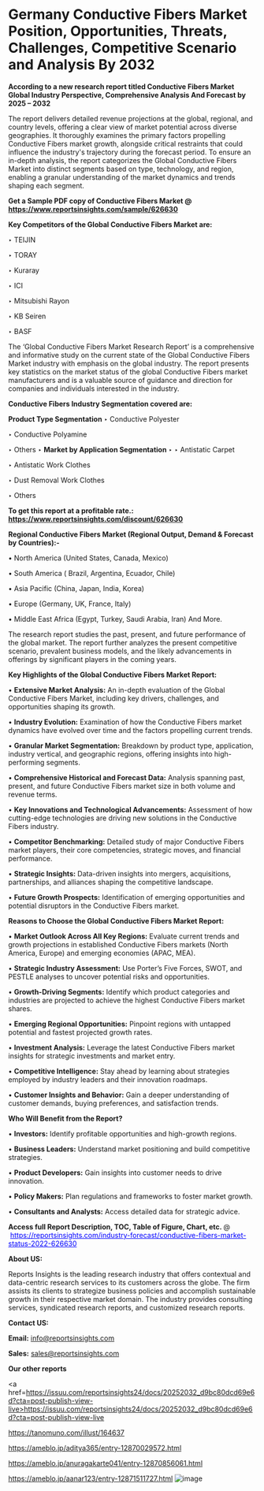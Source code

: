 # Germany Conductive Fibers Market Position, Opportunities, Threats, Challenges, Competitive Scenario and Analysis By 2032

<strong>According to a new research report titled Conductive Fibers Market Global Industry Perspective, Comprehensive Analysis And Forecast by 2025 – 2032</strong>

The report delivers detailed revenue projections at the global, regional, and country levels, offering a clear view of market potential across diverse geographies. It thoroughly examines the primary factors propelling Conductive Fibers market growth, alongside critical restraints that could influence the industry's trajectory during the forecast period. To ensure an in-depth analysis, the report categorizes the Global Conductive Fibers Market into distinct segments based on type, technology, and region, enabling a granular understanding of the market dynamics and trends shaping each segment.

<strong>Get a Sample PDF copy of Conductive Fibers Market </strong><strong>@<a href=https://www.reportsinsights.com/sample/626630 style=color:#0000ff;> https://www.reportsinsights.com/sample/626630</a></strong></font>

<strong>Key Competitors of the Global Conductive Fibers Market are:</strong>

‣ TEIJIN

‣ TORAY

‣ Kuraray

‣ ICI

‣ Mitsubishi Rayon

‣ KB Seiren

‣ BASF

The ‘Global Conductive Fibers Market Research Report’ is a comprehensive and informative study on the current state of the Global Conductive Fibers Market industry with emphasis on the global industry. The report presents key statistics on the market status of the global Conductive Fibers market manufacturers and is a valuable source of guidance and direction for companies and individuals interested in the industry.

<strong>Conductive Fibers Industry Segmentation covered are:</strong>

<strong>Product Type Segmentation</strong>
‣
Conductive Polyester

‣ Conductive Polyamine

‣ Others
‣ 
<strong>Market by Application Segmentation</strong>
‣
‣  Antistatic Carpet

‣ Antistatic Work Clothes

‣ Dust Removal Work Clothes

‣ Others

<strong>To get this report at a profitable rate.: <a href=https://www.reportsinsights.com/discount/626630 style=color:#0000ff;>https://www.reportsinsights.com/discount/626630</a></strong></font>

<strong>Regional Conductive Fibers Market (Regional Output, Demand &amp; Forecast by Countries):-</strong>

• North America (United States, Canada, Mexico)

• South America ( Brazil, Argentina, Ecuador, Chile)

• Asia Pacific (China, Japan, India, Korea)

• Europe (Germany, UK, France, Italy)

• Middle East Africa (Egypt, Turkey, Saudi Arabia, Iran) And More.

The research report studies the past, present, and future performance of the global market. The report further analyzes the present competitive scenario, prevalent business models, and the likely advancements in offerings by significant players in the coming years.

<strong>Key Highlights of the Global Conductive Fibers Market Report:</strong>

• <strong>Extensive Market Analysis:</strong> An in-depth evaluation of the Global Conductive Fibers Market, including key drivers, challenges, and opportunities shaping its growth.

• <strong>Industry Evolution:</strong> Examination of how the Conductive Fibers market dynamics have evolved over time and the factors propelling current trends.

• <strong>Granular Market Segmentation:</strong> Breakdown by product type, application, industry vertical, and geographic regions, offering insights into high-performing segments.

• <strong>Comprehensive Historical and Forecast Data:</strong> Analysis spanning past, present, and future Conductive Fibers market size in both volume and revenue terms.

• <strong>Key Innovations and Technological Advancements:</strong> Assessment of how cutting-edge technologies are driving new solutions in the Conductive Fibers industry.

• <strong>Competitor Benchmarking:</strong> Detailed study of major Conductive Fibers market players, their core competencies, strategic moves, and financial performance.

• <strong>Strategic Insights:</strong> Data-driven insights into mergers, acquisitions, partnerships, and alliances shaping the competitive landscape.

• <strong>Future Growth Prospects:</strong> Identification of emerging opportunities and potential disruptors in the Conductive Fibers market.

<strong>Reasons to Choose the Global Conductive Fibers Market Report:</strong>

• <strong>Market Outlook Across All Key Regions:</strong> Evaluate current trends and growth projections in established Conductive Fibers markets (North America, Europe) and emerging economies (APAC, MEA).

• <strong>Strategic Industry Assessment:</strong> Use Porter’s Five Forces, SWOT, and PESTLE analyses to uncover potential risks and opportunities.

• <strong>Growth-Driving Segments:</strong> Identify which product categories and industries are projected to achieve the highest Conductive Fibers market shares.

• <strong>Emerging Regional Opportunities:</strong> Pinpoint regions with untapped potential and fastest projected growth rates.

• <strong>Investment Analysis:</strong> Leverage the latest Conductive Fibers market insights for strategic investments and market entry.

• <strong>Competitive Intelligence:</strong> Stay ahead by learning about strategies employed by industry leaders and their innovation roadmaps.

• <strong>Customer Insights and Behavior:</strong> Gain a deeper understanding of customer demands, buying preferences, and satisfaction trends.

<strong>Who Will Benefit from the Report?</strong>

• <strong>Investors:</strong> Identify profitable opportunities and high-growth regions.

• <strong>Business Leaders:</strong> Understand market positioning and build competitive strategies.

• <strong>Product Developers:</strong> Gain insights into customer needs to drive innovation.

• <strong>Policy Makers:</strong> Plan regulations and frameworks to foster market growth.

• <strong>Consultants and Analysts:</strong> Access detailed data for strategic advice.
</ul>
<strong>Access full Report Description, TOC, Table of Figure, Chart, etc. </strong>@  <a href=https://reportsinsights.com/industry-forecast/conductive-fibers-market-status-2022-626630 style=color:#0000ff;>https://reportsinsights.com/industry-forecast/conductive-fibers-market-status-2022-626630</a></font>

<strong><strong>About US</strong>:</strong>

Reports Insights is the leading research industry that offers contextual and data-centric research services to its customers across the globe. The firm assists its clients to strategize business policies and accomplish sustainable growth in their respective market domain. The industry provides consulting services, syndicated research reports, and customized research reports.

<strong>Contact US:</strong>

<p class=""""><b>Email:</b> <a href=mailto:info@reportsinsights.com>info@reportsinsights.com</a></p>
<p class=""""><b>Sales:</b> <a href=mailto:sales@reportsinsights.com>sales@reportsinsights.com</a></p>

<strong>Our other reports</strong>

<a href=https://issuu.com/reportsinsights24/docs/20252032_d9bc80dcd69e6d?cta=post-publish-view-live>https://issuu.com/reportsinsights24/docs/20252032_d9bc80dcd69e6d?cta=post-publish-view-live</a>

<a href=https://tanomuno.com/illust/164637>https://tanomuno.com/illust/164637</a>

<a href=https://ameblo.jp/aditya365/entry-12870029572.html>https://ameblo.jp/aditya365/entry-12870029572.html</a>

<a href=https://ameblo.jp/anuragakarte041/entry-12870856061.html>https://ameblo.jp/anuragakarte041/entry-12870856061.html</a>

<a href=https://ameblo.jp/aanar123/entry-12871511727.html>https://ameblo.jp/aanar123/entry-12871511727.html</a>
![image](https://github.com/user-attachments/assets/16271a6a-5ec9-46f8-af28-fc8b736510ec)

